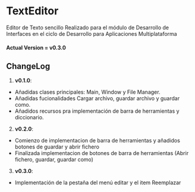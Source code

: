 # TextEditor
Editor de Texto sencillo Realizado para el módulo de Desarrollo de Interfaces en el ciclo de Desarrollo para Aplicaciones Multiplataforma

#### Actual Version = v0.3.0

## ChangeLog
1. __v0.1.0__:
- Añadidas clases principales: Main, Window y File Manager.
- Añadidas fucionalidades Cargar archivo, guardar archivo y guardar como.
- Añadidos recursos pra implementación de barra de herramientas y diccionario.

2. __v0.2.0__:
- Comienzo de implementacion de barra de herramientas y añadidos botones de 
guardar y abrir fichero
- Finalizada implementacion de botones de barra de herramientas (Abrir fichero, guardar, guardar como)


3. __v0.3.0__:
- Implementación de la pestaña del menú editar y el item Reemplazar


